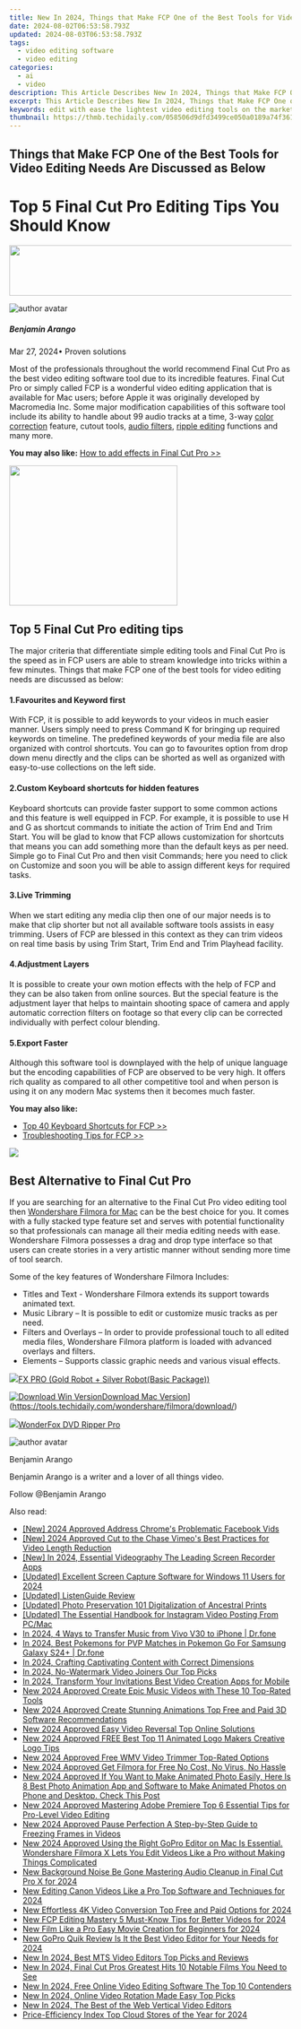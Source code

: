 ```yaml
---
title: New In 2024, Things that Make FCP One of the Best Tools for Video Editing Needs Are Discussed as Below
date: 2024-08-02T06:53:58.793Z
updated: 2024-08-03T06:53:58.793Z
tags: 
  - video editing software
  - video editing
categories: 
  - ai
  - video
description: This Article Describes New In 2024, Things that Make FCP One of the Best Tools for Video Editing Needs Are Discussed as Below
excerpt: This Article Describes New In 2024, Things that Make FCP One of the Best Tools for Video Editing Needs Are Discussed as Below
keywords: edit with ease the lightest video editing tools on the market,things that make fcp one of the best tools for video editing needs are discussed as below,final cut pro fcp is one of the most powerful editing tools often used by professional editors around the globe,best of the best top 5 video editing apps for iphone this year,cut color and create the best iphone video editing apps this year,the best of the best top 10 free open source video editing tools,as the users intention is to explore the best for this purpose a list of top 5 free mpeg video splitters are under discussion
thumbnail: https://thmb.techidaily.com/058506d9dfd3499ce050a0189a74f361c7f5cd9f1ab1cb47d3f2f93a3bce610c.jpg
---
```


## Things that Make FCP One of the Best Tools for Video Editing Needs Are Discussed as Below

# Top 5 Final Cut Pro Editing Tips You Should Know

<!-- affiliate ads begin -->
<a href="https://zonlipartnershipprogram.pxf.io/c/5597632/1596691/17882" target="_top" id="1596691"><img src="//a.impactradius-go.com/display-ad/17882-1596691" border="0" alt="" width="728" height="90"/></a><img height="0" width="0" src="https://imp.pxf.io/i/5597632/1596691/17882" style="position:absolute;visibility:hidden;" border="0" />
<!-- affiliate ads end -->
![author avatar](https://images.wondershare.com/filmora/article-images/benjamin-arango-author.jpg)

##### Benjamin Arango

 Mar 27, 2024• Proven solutions

Most of the professionals throughout the world recommend Final Cut Pro as the best video editing software tool due to its incredible features. Final Cut Pro or simply called FCP is a wonderful video editing application that is available for Mac users; before Apple it was originally developed by Macromedia Inc. Some major modification capabilities of this software tool include its ability to handle about 99 audio tracks at a time, 3-way [color correction](https://tools.techidaily.com/wondershare/filmora/download/) feature, cutout tools, [audio filters](https://tools.techidaily.com/wondershare/filmora/download/), [ripple editing](https://tools.techidaily.com/wondershare/filmora/download/) functions and many more.

**You may also like:** [How to add effects in Final Cut Pro >>](https://tools.techidaily.com/wondershare/filmora/download/)

<!-- affiliate ads begin -->
<a href="https://dhgate.sjv.io/c/5597632/1678785/12108" target="_top" id="1678785"><img src="//a.impactradius-go.com/display-ad/12108-1678785" border="0" alt="" width="300" height="250"/></a>
<!-- affiliate ads end -->
## Top 5 Final Cut Pro editing tips

The major criteria that differentiate simple editing tools and Final Cut Pro is the speed as in FCP users are able to stream knowledge into tricks within a few minutes. Things that make FCP one of the best tools for video editing needs are discussed as below:

#### 1.Favourites and Keyword first

With FCP, it is possible to add keywords to your videos in much easier manner. Users simply need to press Command K for bringing up required keywords on timeline. The predefined keywords of your media file are also organized with control shortcuts. You can go to favourites option from drop down menu directly and the clips can be shorted as well as organized with easy-to-use collections on the left side.

#### 2.Custom Keyboard shortcuts for hidden features

Keyboard shortcuts can provide faster support to some common actions and this feature is well equipped in FCP. For example, it is possible to use H and G as shortcut commands to initiate the action of Trim End and Trim Start. You will be glad to know that FCP allows customization for shortcuts that means you can add something more than the default keys as per need. Simple go to Final Cut Pro and then visit Commands; here you need to click on Customize and soon you will be able to assign different keys for required tasks.

#### 3.Live Trimming

When we start editing any media clip then one of our major needs is to make that clip shorter but not all available software tools assists in easy trimming. Users of FCP are blessed in this context as they can trim videos on real time basis by using Trim Start, Trim End and Trim Playhead facility.

#### 4.Adjustment Layers

It is possible to create your own motion effects with the help of FCP and they can be also taken from online sources. But the special feature is the adjustment layer that helps to maintain shooting space of camera and apply automatic correction filters on footage so that every clip can be corrected individually with perfect colour blending.

#### 5.Export Faster

Although this software tool is downplayed with the help of unique language but the encoding capabilities of FCP are observed to be very high. It offers rich quality as compared to all other competitive tool and when person is using it on any modern Mac systems then it becomes much faster.

**You may also like:**

* [Top 40 Keyboard Shortcuts for FCP >>](https://tools.techidaily.com/wondershare/filmora/download/)
* [Troubleshooting Tips for FCP >>](https://tools.techidaily.com/wondershare/filmora/download/)

<!-- affiliate ads begin -->
<a href="https://estore.macxdvd.com/order/checkout.php?PRODS=4526659&QTY=1&AFFILIATE=108875&CART=1"><img src="https://www.macxdvd.com/affiliate/new-banner/vcp-500x500.jpg" border="0"></a>
<!-- affiliate ads end -->
## Best Alternative to Final Cut Pro

If you are searching for an alternative to the Final Cut Pro video editing tool then [Wondershare Filmora for Mac](https://tools.techidaily.com/wondershare/filmora/download/) can be the best choice for you. It comes with a fully stacked type feature set and serves with potential functionality so that professionals can manage all their media editing needs with ease. Wondershare Filmora possesses a drag and drop type interface so that users can create stories in a very artistic manner without sending more time of tool search.

Some of the key features of Wondershare Filmora Includes:

* Titles and Text - Wondershare Filmora extends its support towards animated text.
* Music Library – It is possible to edit or customize music tracks as per need.
* Filters and Overlays – In order to provide professional touch to all edited media files, Wondershare Filmora platform is loaded with advanced overlays and filters.
* Elements – Supports classic graphic needs and various visual effects.

<!-- affiliate ads begin -->
<a href="https://secure.2checkout.com/order/checkout.php?PRODS=40085955&QTY=1&AFFILIATE=108875&CART=1"><img src="https://secure.avangate.com/images/merchant/f702defbc67edb455949f46babab0c18/products/2_logo9.png" border="0">FX PRO (Gold Robot + Silver Robot(Basic Package))</a>
<!-- affiliate ads end -->
[![Download Win Version](https://images.wondershare.com/filmora/guide/download-btn-win.jpg)](https://tools.techidaily.com/wondershare/filmora/download/)[Download Mac Version](https://images.wondershare.com/filmora/guide/download-btn-mac.jpg)](https://tools.techidaily.com/wondershare/filmora/download/)

<!-- affiliate ads begin -->
<a href="https://secure.2checkout.com/order/checkout.php?PRODS=3922934&QTY=1&AFFILIATE=108875&CART=1"><img src="https://secure.avangate.com/images/merchant/4b0a0290ad7df100b77e86839989a75e/products/ripperpro.png" border="0">WonderFox DVD Ripper Pro</a>
<!-- affiliate ads end -->
![author avatar](https://images.wondershare.com/filmora/article-images/benjamin-arango-author.jpg)

Benjamin Arango

Benjamin Arango is a writer and a lover of all things video.

Follow @Benjamin Arango

<span class="atpl-alsoreadstyle">Also read:</span>
<div><ul>
<li><a href="https://facebook-clips.techidaily.com/new-2024-approved-address-chromes-problematic-facebook-vids/"><u>[New] 2024 Approved  Address Chrome's Problematic Facebook Vids</u></a></li>
<li><a href="https://vimeo-videos.techidaily.com/new-2024-approved-cut-to-the-chase-vimeos-best-practices-for-video-length-reduction/"><u>[New] 2024 Approved  Cut to the Chase  Vimeo's Best Practices for Video Length Reduction</u></a></li>
<li><a href="https://screen-capture.techidaily.com/new-in-2024-essential-videography-the-leading-screen-recorder-apps/"><u>[New] In 2024, Essential Videography  The Leading Screen Recorder Apps</u></a></li>
<li><a href="https://screen-recording.techidaily.com/updated-excellent-screen-capture-software-for-windows-11-users-for-2024/"><u>[Updated] Excellent Screen Capture Software for Windows 11 Users for 2024</u></a></li>
<li><a href="https://on-screen-recording.techidaily.com/updated-listenguide-review/"><u>[Updated] ListenGuide Review</u></a></li>
<li><a href="https://extra-guidance.techidaily.com/updated-photo-preservation-101-digitalization-of-ancestral-prints/"><u>[Updated] Photo Preservation 101  Digitalization of Ancestral Prints</u></a></li>
<li><a href="https://instagram-video-recordings.techidaily.com/updated-the-essential-handbook-for-instagram-video-posting-from-pcmac/"><u>[Updated] The Essential Handbook for Instagram Video Posting From PC/Mac</u></a></li>
<li><a href="https://android-transfer.techidaily.com/in-2024-4-ways-to-transfer-music-from-vivo-v30-to-iphone-drfone-by-drfone-transfer-from-android-transfer-from-android/"><u>In 2024, 4 Ways to Transfer Music from Vivo V30 to iPhone | Dr.fone</u></a></li>
<li><a href="https://change-location.techidaily.com/in-2024-best-pokemons-for-pvp-matches-in-pokemon-go-for-samsung-galaxy-s24plus-drfone-by-drfone-virtual-android/"><u>In 2024, Best Pokemons for PVP Matches in Pokemon Go For Samsung Galaxy S24+ | Dr.fone</u></a></li>
<li><a href="https://extra-tips.techidaily.com/in-2024-crafting-captivating-content-with-correct-dimensions/"><u>In 2024, Crafting Captivating Content with Correct Dimensions</u></a></li>
<li><a href="https://smart-video-editing.techidaily.com/in-2024-no-watermark-video-joiners-our-top-picks/"><u>In 2024, No-Watermark Video Joiners Our Top Picks</u></a></li>
<li><a href="https://smart-video-editing.techidaily.com/in-2024-transform-your-invitations-best-video-creation-apps-for-mobile/"><u>In 2024, Transform Your Invitations Best Video Creation Apps for Mobile</u></a></li>
<li><a href="https://smart-video-editing.techidaily.com/new-2024-approved-create-epic-music-videos-with-these-10-top-rated-tools/"><u>New 2024 Approved Create Epic Music Videos with These 10 Top-Rated Tools</u></a></li>
<li><a href="https://smart-video-editing.techidaily.com/new-2024-approved-create-stunning-animations-top-free-and-paid-3d-software-recommendations/"><u>New 2024 Approved Create Stunning Animations Top Free and Paid 3D Software Recommendations</u></a></li>
<li><a href="https://smart-video-editing.techidaily.com/new-2024-approved-easy-video-reversal-top-online-solutions/"><u>New 2024 Approved Easy Video Reversal Top Online Solutions</u></a></li>
<li><a href="https://smart-video-editing.techidaily.com/new-2024-approved-free-best-top-11-animated-logo-makers-creative-logo-tips/"><u>New 2024 Approved FREE Best Top 11 Animated Logo Makers Creative Logo Tips</u></a></li>
<li><a href="https://smart-video-editing.techidaily.com/new-2024-approved-free-wmv-video-trimmer-top-rated-options/"><u>New 2024 Approved Free WMV Video Trimmer Top-Rated Options</u></a></li>
<li><a href="https://smart-video-editing.techidaily.com/new-2024-approved-get-filmora-for-free-no-cost-no-virus-no-hassle/"><u>New 2024 Approved Get Filmora for Free No Cost, No Virus, No Hassle</u></a></li>
<li><a href="https://smart-video-editing.techidaily.com/new-2024-approved-if-you-want-to-make-animated-photo-easily-here-is-8-best-photo-animation-app-and-software-to-make-animated-photos-on-phone-and-desktop-che/"><u>New 2024 Approved If You Want to Make Animated Photo Easily, Here Is 8 Best Photo Animation App and Software to Make Animated Photos on Phone and Desktop. Check This Post</u></a></li>
<li><a href="https://smart-video-editing.techidaily.com/new-2024-approved-mastering-adobe-premiere-top-6-essential-tips-for-pro-level-video-editing/"><u>New 2024 Approved Mastering Adobe Premiere Top 6 Essential Tips for Pro-Level Video Editing</u></a></li>
<li><a href="https://smart-video-editing.techidaily.com/new-2024-approved-pause-perfection-a-step-by-step-guide-to-freezing-frames-in-videos/"><u>New 2024 Approved Pause Perfection A Step-by-Step Guide to Freezing Frames in Videos</u></a></li>
<li><a href="https://smart-video-editing.techidaily.com/new-2024-approved-using-the-right-gopro-editor-on-mac-is-essential-wondershare-filmora-x-lets-you-edit-videos-like-a-pro-without-making-things-complicated.m/"><u>New 2024 Approved Using the Right GoPro Editor on Mac Is Essential. Wondershare Filmora X Lets You Edit Videos Like a Pro without Making Things Complicated</u></a></li>
<li><a href="https://smart-video-editing.techidaily.com/new-background-noise-be-gone-mastering-audio-cleanup-in-final-cut-pro-x-for-2024/"><u>New Background Noise Be Gone Mastering Audio Cleanup in Final Cut Pro X for 2024</u></a></li>
<li><a href="https://smart-video-editing.techidaily.com/new-editing-canon-videos-like-a-pro-top-software-and-techniques-for-2024/"><u>New Editing Canon Videos Like a Pro Top Software and Techniques for 2024</u></a></li>
<li><a href="https://smart-video-editing.techidaily.com/new-effortless-4k-video-conversion-top-free-and-paid-options-for-2024/"><u>New Effortless 4K Video Conversion Top Free and Paid Options for 2024</u></a></li>
<li><a href="https://smart-video-editing.techidaily.com/new-fcp-editing-mastery-5-must-know-tips-for-better-videos-for-2024/"><u>New FCP Editing Mastery 5 Must-Know Tips for Better Videos for 2024</u></a></li>
<li><a href="https://smart-video-editing.techidaily.com/new-film-like-a-pro-easy-movie-creation-for-beginners-for-2024/"><u>New Film Like a Pro Easy Movie Creation for Beginners for 2024</u></a></li>
<li><a href="https://smart-video-editing.techidaily.com/new-gopro-quik-review-is-it-the-best-video-editor-for-your-needs-for-2024/"><u>New GoPro Quik Review Is It the Best Video Editor for Your Needs for 2024</u></a></li>
<li><a href="https://smart-video-editing.techidaily.com/new-in-2024-best-mts-video-editors-top-picks-and-reviews/"><u>New In 2024, Best MTS Video Editors Top Picks and Reviews</u></a></li>
<li><a href="https://smart-video-editing.techidaily.com/new-in-2024-final-cut-pros-greatest-hits-10-notable-films-you-need-to-see/"><u>New In 2024, Final Cut Pros Greatest Hits 10 Notable Films You Need to See</u></a></li>
<li><a href="https://smart-video-editing.techidaily.com/new-in-2024-free-online-video-editing-software-the-top-10-contenders/"><u>New In 2024, Free Online Video Editing Software The Top 10 Contenders</u></a></li>
<li><a href="https://smart-video-editing.techidaily.com/new-in-2024-online-video-rotation-made-easy-top-picks/"><u>New In 2024, Online Video Rotation Made Easy Top Picks</u></a></li>
<li><a href="https://smart-video-editing.techidaily.com/new-in-2024-the-best-of-the-web-vertical-video-editors/"><u>New In 2024, The Best of the Web Vertical Video Editors</u></a></li>
<li><a href="https://extra-skills.techidaily.com/price-efficiency-index-top-cloud-stores-of-the-year-for-2024/"><u>Price-Efficiency Index  Top Cloud Stores of the Year for 2024</u></a></li>
</ul></div>

<ins class="adsbygoogle"
      style="display:block"
      data-ad-client="ca-pub-7571918770474297"
      data-ad-slot="8358498916"
      data-ad-format="auto"
      data-full-width-responsive="true"></ins>